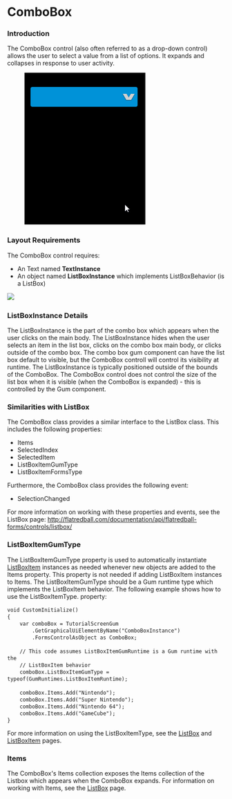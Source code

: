 # ComboBox

### Introduction

The ComboBox control (also often referred to as a drop-down control) allows the user to select a value from a list of options. It expands and collapses in response to user activity.

<figure><img src="../../../.gitbook/assets/2017-12-2017-12-13_07-47-12.gif" alt=""><figcaption></figcaption></figure>

### Layout Requirements

The ComboBox control requires:

* An Text named **TextInstance**
* An object named **ListBoxInstance** which implements ListBoxBehavior (is a ListBox)

![](../../../.gitbook/assets/2018-01-img\_5a4b0fd700175.png)

### ListBoxInstance Details

The ListBoxInstance is the part of the combo box which appears when the user clicks on the main body. The ListBoxInstance hides when the user selects an item in the list box, clicks on the combo box main body, or clicks outside of the combo box. The combo box gum component can have the list box default to visible, but the ComboBox controll will control its visibility at runtime. The ListBoxInstance is typically positioned outside of the bounds of the ComboBox. The ComboBox control does not control the size of the list box when it is visible (when the ComboBox is expanded) - this is controlled by the Gum component.

### Similarities with ListBox

The ComboBox class provides a similar interface to the ListBox class. This includes the following properties:

* Items
* SelectedIndex
* SelectedItem
* ListBoxItemGumType
* ListBoxItemFormsType

Furthermore, the ComboBox class provides the following event:

* SelectionChanged

For more information on working with these properties and events, see the ListBox page: http://flatredball.com/documentation/api/flatredball-forms/controls/listbox/

### ListBoxItemGumType

The ListBoxItemGumType property is used to automatically instantiate [ListBoxItem](listboxitem.md) instances as needed whenever new objects are added to the Items property. This property is not needed if adding ListBoxItem instances to Items. The ListBoxItemGumType should be a Gum runtime type which implements the ListBoxItem behavior. The following example shows how to use the ListBoxItemType. property:

```lang:c#
void CustomInitialize()
{
    var comboBox = TutorialScreenGum
        .GetGraphicalUiElementByName("ComboBoxInstance")
        .FormsControlAsObject as ComboBox;

    // This code assumes ListBoxItemGumRuntime is a Gum runtime with the
    // ListBoxItem behavior
    comboBox.ListBoxItemGumType = typeof(GumRuntimes.ListBoxItemRuntime);

    comboBox.Items.Add("Nintendo");
    comboBox.Items.Add("Super Nintendo");
    comboBox.Items.Add("Nintendo 64");
    comboBox.Items.Add("GameCube");
}
```

For more information on using the ListBoxItemType, see the [ListBox](listbox.md) and [ListBoxItem](listboxitem.md) pages.

### Items

The ComboBox's Items collection exposes the Items collection of the Listbox which appears when the ComboBox expands. For information on working with Items, see the [ListBox](listbox.md) page.

###
